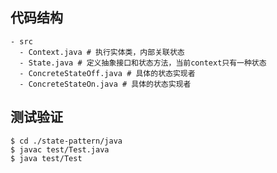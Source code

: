## 代码结构
```shell
- src
  - Context.java # 执行实体类，内部关联状态
  - State.java # 定义抽象接口和状态方法，当前context只有一种状态
  - ConcreteStateOff.java # 具体的状态实现者
  - ConcreteStateOn.java # 具体的状态实现者
```

## 测试验证

```shell
$ cd ./state-pattern/java
$ javac test/Test.java
$ java test/Test
```
